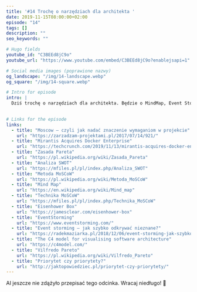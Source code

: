```yaml
---
title: '#14 Trochę o narzędziach dla architekta '
date: 2019-11-15T08:00:00+02:00
episode: "14"
tags: []
description: ""
seo_keywords: ""

# Hugo fields
youtube_id: "C3BEEd8jC9o"
youtube_url: "https://www.youtube.com/embed/C3BEEd8jC9o?enablejsapi=1"

# Social media images (poprawione nazwy)
og_landscape: "/img/14-landscape.webp"
og_square: "/img/14-square.webp"

# Intro for episode
intro: |
  Dziś trochę o narzędziach dla architekta. Będzie o MindMap, Event Storming, Eisenhower box, Pareto, MoSCoW, SWOT, C4!
  

# Links for the episode
links:
  - title: "Moscow – czyli jak nadać znaczenie wymaganiom w projekcie"
    url: "https://zarzadzam-projektami.pl/2017/07/14/921/"
  - title: "Mirantis Acquires Docker Enterprise"
    url: "https://techcrunch.com/2019/11/13/mirantis-acquires-docker-enterprise/"
  - title: "Zasada Pareta"
    url: "https://pl.wikipedia.org/wiki/Zasada_Pareta"
  - title: "Analiza SWOT"
    url: "https://mfiles.pl/pl/index.php/Analiza_SWOT"
  - title: "Metoda MoSCoW"
    url: "https://pl.wikipedia.org/wiki/Metoda_MoSCoW"
  - title: "Mind Map"
    url: "https://en.wikipedia.org/wiki/Mind_map"
  - title: "Technika MoSCoW"
    url: "https://mfiles.pl/pl/index.php/Technika_MoSCoW"
  - title: "Eisenhower Box"
    url: "https://jamesclear.com/eisenhower-box"
  - title: "EventStorming"
    url: "https://www.eventstorming.com/"
  - title: "Event storming – jak szybko odkrywać nieznane?"
    url: "https://radekmaziarka.pl/2018/12/06/event-storming-jak-szybko-odkrywac-nieznane/"
  - title: "The C4 model for visualising software architecture"
    url: "https://c4model.com/"
  - title: "Vilfredo Pareto"
    url: "https://pl.wikipedia.org/wiki/Vilfredo_Pareto"
  - title: "Priorytet czy priorytety?"
    url: "http://jaktopowiedziec.pl/priorytet-czy-priorytety/"
---
```


AI jeszcze nie zdążyło przepisać tego odcinka. Wracaj niedługo! 🤖